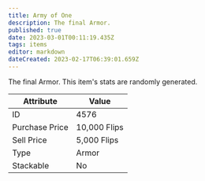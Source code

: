```yaml
---
title: Army of One
description: The final Armor.
published: true
date: 2023-03-01T00:11:19.435Z
tags: items
editor: markdown
dateCreated: 2023-02-17T06:39:01.659Z
---
```


The final Armor. This item's stats are randomly generated.

|Attribute|Value|
|-|-|
|ID|4576|
|Purchase Price|10,000 Flips|
|Sell Price|5,000 Flips|
|Type|Armor|
|Stackable|No|

